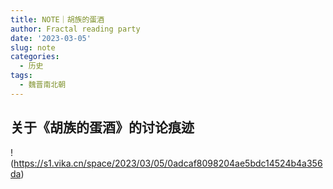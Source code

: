 ```yaml
---
title: NOTE｜胡族的蛋酒
author: Fractal reading party
date: '2023-03-05'
slug: note
categories:
  - 历史
tags:
  - 魏晋南北朝
---
```

## 关于《胡族的蛋酒》的讨论痕迹
!(https://s1.vika.cn/space/2023/03/05/0adcaf8098204ae5bdc14524b4a356da)